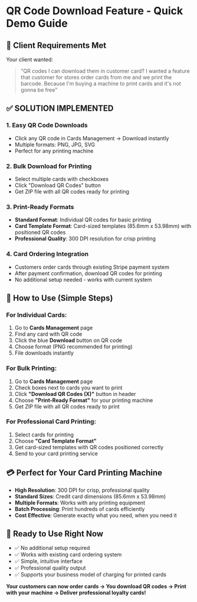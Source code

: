 # QR Code Download Feature - Quick Demo Guide

## 🎯 Client Requirements Met

Your client wanted:
> "QR codes I can download them in customer card? I wanted a feature that customer for stores order cards from me and we print the barcode. Because I'm buying a machine to print cards and it's not gonna be free"

## ✅ **SOLUTION IMPLEMENTED**

### 1. **Easy QR Code Downloads** 
- Click any QR code in Cards Management → Download instantly
- Multiple formats: PNG, JPG, SVG
- Perfect for any printing machine

### 2. **Bulk Download for Printing**
- Select multiple cards with checkboxes
- Click "Download QR Codes" button
- Get ZIP file with all QR codes ready for printing

### 3. **Print-Ready Formats**
- **Standard Format**: Individual QR codes for basic printing
- **Card Template Format**: Card-sized templates (85.6mm x 53.98mm) with positioned QR codes
- **Professional Quality**: 300 DPI resolution for crisp printing

### 4. **Card Ordering Integration**
- Customers order cards through existing Stripe payment system
- After payment confirmation, download QR codes for printing
- No additional setup needed - works with current system

## 🚀 **How to Use (Simple Steps)**

### For Individual Cards:
1. Go to **Cards Management** page
2. Find any card with QR code
3. Click the blue **Download** button on QR code
4. Choose format (PNG recommended for printing)
5. File downloads instantly

### For Bulk Printing:
1. Go to **Cards Management** page  
2. Check boxes next to cards you want to print
3. Click **"Download QR Codes (X)"** button in header
4. Choose **"Print-Ready Format"** for your printing machine
5. Get ZIP file with all QR codes ready to print

### For Professional Card Printing:
1. Select cards for printing
2. Choose **"Card Template Format"**
3. Get card-sized templates with QR codes positioned correctly
4. Send to your card printing service

## 💳 **Perfect for Your Card Printing Machine**

- **High Resolution**: 300 DPI for crisp, professional quality
- **Standard Sizes**: Credit card dimensions (85.6mm x 53.98mm)  
- **Multiple Formats**: Works with any printing equipment
- **Batch Processing**: Print hundreds of cards efficiently
- **Cost Effective**: Generate exactly what you need, when you need it

## 🎉 **Ready to Use Right Now**

- ✅ No additional setup required
- ✅ Works with existing card ordering system  
- ✅ Simple, intuitive interface
- ✅ Professional quality output
- ✅ Supports your business model of charging for printed cards

**Your customers can now order cards → You download QR codes → Print with your machine → Deliver professional loyalty cards!**
